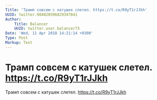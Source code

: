```yaml
---
Title: 'Трамп совсем с катушек слетел. https://t.co/R9yT1rJJkh'
UUID: twitter.984028596829347841
Author:
    Title: Balancer
    UUID: twitter.user.balancer73
Date: 'Wed, 11 Apr 2018 14:21:14 +0300'
Type: Post
Markup: Text
---
```


# Трамп совсем с катушек слетел. https://t.co/R9yT1rJJkh

Трамп совсем с катушек слетел. https://t.co/R9yT1rJJkh